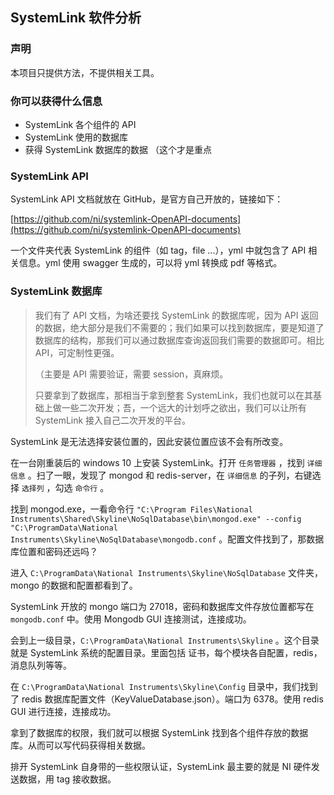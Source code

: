 ## SystemLink 软件分析

### 声明

本项目只提供方法，不提供相关工具。



### 你可以获得什么信息

* SystemLink 各个组件的 API
* SystemLink 使用的数据库
* 获得 SystemLink 数据库的数据 （这个才是重点



### SystemLink API

SystemLink API 文档就放在 GitHub，是官方自己开放的，链接如下：

[https://github.com/ni/systemlink-OpenAPI-documents](https://github.com/ni/systemlink-OpenAPI-documents)

一个文件夹代表 SystemLink 的组件（如 tag，file ...），yml 中就包含了 API 相关信息。yml 使用 swagger 生成的，可以将 yml 转换成 pdf 等格式。



### SystemLink 数据库

> 我们有了 API 文档，为啥还要找 SystemLink 的数据库呢，因为 API 返回的数据，绝大部分是我们不需要的；我们如果可以找到数据库，要是知道了数据库的结构，那我们可以通过数据库查询返回我们需要的数据即可。相比 API，可定制性更强。
>
> （主要是 API 需要验证，需要 session，真麻烦。
>
> 只要拿到了数据库，那相当于拿到整套 SystemLink，我们也就可以在其基础上做一些二次开发；吾，一个远大的计划呼之欲出，我们可以让所有 SystemLink 接入自己二次开发的平台。



SystemLink 是无法选择安装位置的，因此安装位置应该不会有所改变。



在一台刚重装后的 windows 10 上安装 SystemLink。打开 `任务管理器` ，找到 `详细信息` 。扫了一眼，发现了 mongod 和 redis-server，在 `详细信息` 的子列，右键选择 `选择列` ，勾选 `命令行` 。

找到 mongod.exe，一看命令行 `"C:\Program Files\National Instruments\Shared\Skyline\NoSqlDatabase\bin\mongod.exe" --config "C:\ProgramData\National Instruments\Skyline\NoSqlDatabase\mongodb.conf` 。配置文件找到了，那数据库位置和密码还远吗？

进入 `C:\ProgramData\National Instruments\Skyline\NoSqlDatabase`  文件夹，mongo 的数据和配置都看到了。

SystemLink 开放的 mongo 端口为 27018，密码和数据库文件存放位置都写在 `mongodb.conf` 中。使用 Mongodb GUI 连接测试，连接成功。



会到上一级目录，`C:\ProgramData\National Instruments\Skyline` 。这个目录就是 SystemLink 系统的配置目录。里面包括 证书，每个模块各自配置，redis，消息队列等等。

在 `C:\ProgramData\National Instruments\Skyline\Config` 目录中，我们找到了 redis 数据库配置文件（KeyValueDatabase.json）。端口为 6378。使用 redis GUI 进行连接，连接成功。



拿到了数据库的权限，我们就可以根据 SystemLink 找到各个组件存放的数据库。从而可以写代码获得相关数据。

排开 SystemLink 自身带的一些权限认证，SystemLink 最主要的就是 NI 硬件发送数据，用 tag 接收数据。
